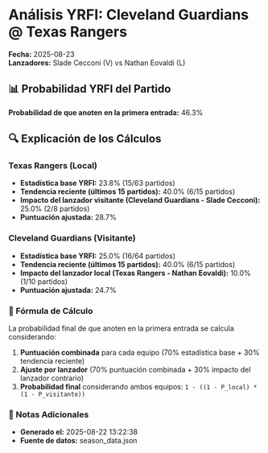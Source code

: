 # Análisis YRFI: Cleveland Guardians @ Texas Rangers

**Fecha:** 2025-08-23  
**Lanzadores:** Slade Cecconi (V) vs Nathan Eovaldi (L)

## 📊 Probabilidad YRFI del Partido

**Probabilidad de que anoten en la primera entrada:** 46.3%

## 🔍 Explicación de los Cálculos

### Texas Rangers (Local)
- **Estadística base YRFI:** 23.8% (15/63 partidos)
- **Tendencia reciente (últimos 15 partidos):** 40.0% (6/15 partidos)
- **Impacto del lanzador visitante (Cleveland Guardians - Slade Cecconi):** 25.0% (2/8 partidos)
- **Puntuación ajustada:** 28.7%

### Cleveland Guardians (Visitante)
- **Estadística base YRFI:** 25.0% (16/64 partidos)
- **Tendencia reciente (últimos 15 partidos):** 40.0% (6/15 partidos)
- **Impacto del lanzador local (Texas Rangers - Nathan Eovaldi):** 10.0% (1/10 partidos)
- **Puntuación ajustada:** 24.7%

### 📝 Fórmula de Cálculo

La probabilidad final de que anoten en la primera entrada se calcula considerando:
1. **Puntuación combinada** para cada equipo (70% estadística base + 30% tendencia reciente)
2. **Ajuste por lanzador** (70% puntuación combinada + 30% impacto del lanzador contrario)
3. **Probabilidad final** considerando ambos equipos: `1 - ((1 - P_local) * (1 - P_visitante))`

### 📌 Notas Adicionales

- **Generado el:** 2025-08-22 13:22:38
- **Fuente de datos:** season_data.json

